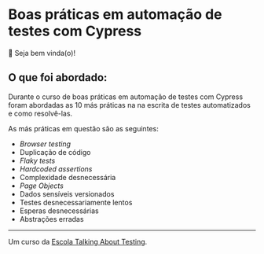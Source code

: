 # Boas práticas em automação de testes com Cypress

👋 Seja bem vinda(o)!

## O que foi abordado:

Durante o curso de boas práticas em automação de testes com Cypress foram abordadas as 10 más práticas na na escrita de testes automatizados e como resolvê-las.

As más práticas em questão são as seguintes:

- _Browser testing_
- Duplicação de código
- _Flaky tests_
- _Hardcoded assertions_
- Complexidade desnecessária
- _Page Objects_
- Dados sensíveis versionados
- Testes desnecessariamente lentos
- Esperas desnecessárias
- Abstrações erradas

___

Um curso da [Escola Talking About Testing](https://udemy.com/user/walmyr).
